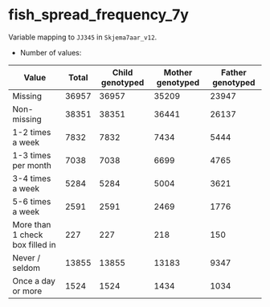 # fish_spread_frequency_7y
Variable mapping to `JJ345` in `Skjema7aar_v12`.
- Number of values:

| Value | Total | Child genotyped | Mother genotyped | Father genotyped |
| ----- | ----- | --------------- | ---------------- | ---------------- |
| Missing | 36957 | 36957 | 35209 | 23947 |
| Non-missing | 38351 | 38351 | 36441 | 26137 |
| 1-2 times a week | 7832 | 7832 | 7434 |5444 |
| 1-3 times per month | 7038 | 7038 | 6699 |4765 |
| 3-4 times a week | 5284 | 5284 | 5004 |3621 |
| 5-6 times a week | 2591 | 2591 | 2469 |1776 |
| More than 1 check box filled in | 227 | 227 | 218 |150 |
| Never / seldom | 13855 | 13855 | 13183 |9347 |
| Once a day or more | 1524 | 1524 | 1434 |1034 |



